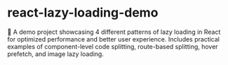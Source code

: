 # react-lazy-loading-demo
🚀 A demo project showcasing 4 different patterns of lazy loading in React for optimized performance and better user experience. Includes practical examples of component-level code splitting, route-based splitting, hover prefetch, and image lazy loading.
